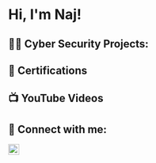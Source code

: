 <h1>Hi, I'm Naj! </h1>

<h2>👨‍💻 Cyber Security Projects:</h2>

<h2> 📜 Certifications</h2>

<h2>📺 YouTube Videos</h2>



<h2> 🤳 Connect with me:</h2>


[<img align="left" alt="Snixt | LinkedIn" width="22px" src="https://cdn.jsdelivr.net/npm/simple-icons@v3/icons/linkedin.svg" />][linkedin]


[linkedin]: https://linkedin.com/in/najeeb-bakht

<!--
**joshmadakor1/joshmadakor1** is a ✨ _special_ ✨ repository because its `README.md` (this file) appears on your GitHub profile.

Here are some ideas to get you started:

- 🔭 I’m currently working on ...
- 🌱 I’m currently learning ...
- 👯 I’m looking to collaborate on ...
- 🤔 I’m looking for help with ...
- 💬 Ask me about ...
- 📫 How to reach me: ...
- 😄 Pronouns: ...
- ⚡ Fun fact: ...
-->
